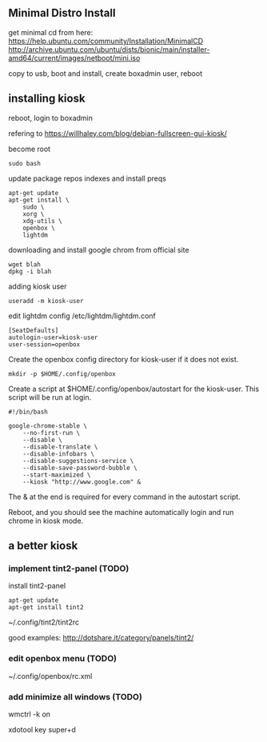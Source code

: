 ## Minimal Distro Install

get minimal cd from here: https://help.ubuntu.com/community/Installation/MinimalCD
http://archive.ubuntu.com/ubuntu/dists/bionic/main/installer-amd64/current/images/netboot/mini.iso

copy to usb, boot and install, create boxadmin user, reboot

## installing kiosk

reboot, login to boxadmin

refering to https://willhaley.com/blog/debian-fullscreen-gui-kiosk/

become root
```
sudo bash
```

update package repos indexes and install preqs
```
apt-get update
apt-get install \
    sudo \
    xorg \
    xdg-utils \
    openbox \
    lightdm
```

downloading and install google chrom from official site
```
wget blah
dpkg -i blah
```

adding kiosk user
```
useradd -m kiosk-user
```

edit lightdm config /etc/lightdm/lightdm.conf
```
[SeatDefaults]
autologin-user=kiosk-user
user-session=openbox
```

Create the openbox config directory for kiosk-user if it does not exist.
```
mkdir -p $HOME/.config/openbox
```

Create a script at $HOME/.config/openbox/autostart for the kiosk-user. This script will be run at login.
```
#!/bin/bash

google-chrome-stable \
    --no-first-run \
    --disable \
    --disable-translate \
    --disable-infobars \
    --disable-suggestions-service \
    --disable-save-password-bubble \
    --start-maximized \
    --kiosk "http://www.google.com" &
```

The & at the end is required for every command in the autostart script.

Reboot, and you should see the machine automatically login and run chrome in kiosk mode.

## a better kiosk

### implement tint2-panel (TODO)

install tint2-panel
```
apt-get update
apt-get install tint2
```

~/.config/tint2/tint2rc

good examples: http://dotshare.it/category/panels/tint2/

### edit openbox menu (TODO)

~/.config/openbox/rc.xml

### add minimize all windows (TODO)

wmctrl -k on

xdotool key super+d
